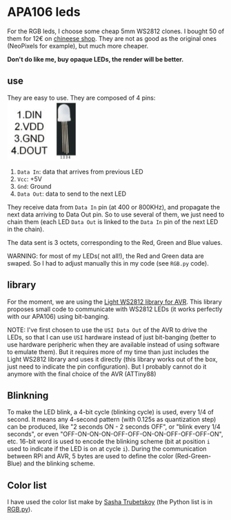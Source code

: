 # APA106 leds

For the RGB leds, I choose some cheap 5mm WS2812 clones.
I bought 50 of them for 12€ on [chineese shop](https://fr.aliexpress.com/item/10pcs-1000pcs-DC5V-APA106-F5-5mm-F8-8mm-Round-RGB-LED-APA106-chipset-inside-RGB-Full/32792759587.html). They are not as good as the original ones (NeoPixels for example), but much more cheaper.

**Don't do like me, buy opaque LEDs, the render will be better.**

## use

They are easy to use. They are composed of 4 pins:
![APA106 pins](datasheet/APA106-pins.jpg)
1. `Data In`: data that arrives from previous LED
2. `Vcc`: +5V 
3. `Gnd`: Ground
4. `Data Out`: data to send to the next LED

They receive data from `Data In` pin (at 400 or 800KHz), and propagate the next data arriving to Data Out pin. So to use several of them, we just need to chain them (each LED `Data Out` is linked to the `Data In` pin of the next LED in the chain).

The data sent is 3 octets, corresponding to the Red, Green and Blue values.

WARNING: for most of my LEDs( not all!), the Red and Green data are swaped. So I had to adjust manually this in my code (see `RGB.py` code).

## library

For the moment, we are using the [Light WS2812 library for AVR](https://github.com/cpldcpu/light_ws2812). This library proposes small code to communicate with WS2812 LEDs (it works perfectly with our APA106) using bit-banging.

NOTE: I've first chosen to use the `USI Data Out` of the AVR to drive the LEDs, so that I can use `USI` hardware instead of just bit-banging (better to use hardware peripheric when they are available instead of using software to emulate them). But it requires more of my time than just includes the Light WS2812 library and uses it directly (this library works out of the box, just need to indicate the pin configuration). But I probably cannot do it anymore with the final choice of the AVR (ATTiny88)

## Blinkning

To make the LED blink, a 4-bit cycle (blinking cycle) is used, every 1/4 of second. It means any 4-second pattern (with 0.125s as quantization step) can be produced, like "2 seconds ON - 2 seconds OFF", or "blink every 1/4 seconds", or even "OFF-ON-ON-ON-OFF-OFF-ON-ON-OFF-OFF-OFF-ON", etc.
16-bit word is used to encode the blinking scheme (bit at position `i` used to indicate if the LED is on at cycle `i`).
During the communication between RPi and AVR, 5 bytes are used to define the color (Red-Green-Blue) and the blinking scheme.

## Color list
I have used the color list make by [Sasha Trubetskoy](https://sashat.me/2017/01/11/list-of-20-simple-distinct-colors/) (the Python list is in [RGB.py](../src/RGB.py)).
